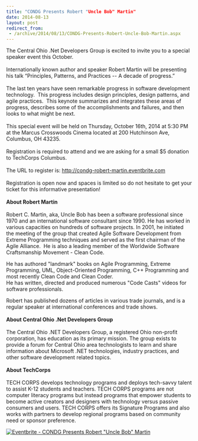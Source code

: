 ```yaml
---
title: "CONDG Presents Robert "Uncle Bob" Martin"
date: 2014-08-13
layout: post
redirect_from:
 - /archive/2014/08/13/CONDG-Presents-Robert-Uncle-Bob-Martin.aspx
---
```



<font face="">The Central Ohio .Net Developers Group is excited to invite you to a special speaker event this October.<br>
 <br>
Internationally known author and speaker Robert Martin will be presenting his talk “Principles, Patterns, and Practices -- A decade of progress.”<br>
 <br>
The last ten years have seen remarkable progress in software development technology.  This progress includes design principles, design patterns, and agile practices.  This keynote summarizes and integrates these areas of progress, describes some of the accomplishments and failures, and then looks to what might be next.<br>
 <br>
This special event will be held on Thursday, October 16th, 2014 at 5:30 PM at the Marcus Crosswoods Cinema located at 200 Hutchinson Ave, Columbus, OH 43235.<br>
 <br>
Registration is required to attend and we are asking for a small $5 donation to TechCorps Columbus.<br>
 <br>
The URL to register is: <a href="http://condg-robert-martin.eventbrite.com">http://condg-robert-martin.eventbrite.com<br>
</a> <br>
Registration is open now and spaces is limited so do not hesitate to get your ticket for this informative presentation!<br>
 <br>
<strong>About Robert Martin<br>
</strong> <br>
Robert C. Martin, aka, Uncle Bob has been a software professional since 1970 and an international software consultant since 1990. He has worked in various capacities on hundreds of software projects. In 2001, he initiated the meeting of the group that created Agile Software Development from Extreme Programming techniques and served as the first chairman of the Agile Alliance.  He is also a leading member of the Worldwide Software Craftsmanship Movement - Clean Code.  </font>



<font face="">He has authored "landmark" books on Agile Programming, Extreme Programming, UML, Object-Oriented Programming, C++ Programming and most recently Clean Code and Clean Coder.<br>
He has written, directed and produced numerous "Code Casts" videos for software professionals.</font>



<font face="">Robert has published dozens of articles in various trade journals, and is a regular speaker at international conferences and trade shows.<br>
 <br>
<strong>About Central Ohio .Net Developers Group<br>
</strong> <br>
The Central Ohio .NET Developers Group, a registered Ohio non-profit corporation, has education as its primary mission. The group exists to provide a forum for Central Ohio area technologists to learn and share information about Microsoft .NET technologies, industry practices, and other software development related topics.<br>
 <br>
<strong>About TechCorps<br>
</strong> <br>
TECH CORPS develops technology programs and deploys tech-savvy talent to assist K-12 students and teachers. TECH CORPS programs are not computer literacy programs but instead programs that empower students to become active creators and designers with technology versus passive consumers and users. TECH CORPS offers its Signature Programs and also works with partners to develop regional programs based on community need or sponsor preference.</font>



[![Eventbrite - CONDG Presents Robert &quot;Uncle Bob&quot; Martin](https://www.eventbrite.com/custombutton?eid=12555506859)](http://www.eventbrite.com/e/condg-presents-robert-uncle-bob-martin-tickets-12555506859?ref=ebtnebtckt)





